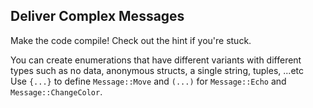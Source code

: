## Deliver Complex Messages

Make the code compile! Check out the hint if you're stuck.

<div class="hint">You can create enumerations that have different variants with different types
such as no data, anonymous structs, a single string, tuples, ...etc</div>

<div class="hint">
Use <code>{...}</code> to define <code>Message::Move</code> and <code>(...)</code> for <code>Message::Echo</code> and <code>Message::ChangeColor</code>.
</div>


